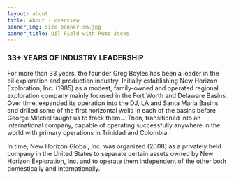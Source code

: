```yaml
---
layout: about
title: About - overview
banner_img: site-banner-sm.jpg
banner_title: Oil Field with Pump Jacks
---
```


<h3 class="heading text-center">33+ YEARS OF INDUSTRY LEADERSHIP</h3>

<p>
For more than 33 years, the founder Greg Boyles has been a leader in the oil exploration
and production industry. Initially establishing New Horizon Exploration, Inc. (1985) as a
modest, family-owned and operated regional exploration company mainly focused in the
Fort Worth and Delaware Basins. Over time, expanded its operation into the DJ, LA and
Santa Maria Basins and drilled some of the first horizontal wells in each of the basins
before George Mitchel taught us to frack them… Then, transitioned into an international
company, capable of operating successfully anywhere in the world with primary
operations in Trinidad and Colombia.

In time, New Horizon Global, Inc. was organized (2008) as a privately held company in
the United States to separate certain assets owned by New Horizon Exploration, Inc.
and to operate them independent of the other both domestically and internationally.
</p>